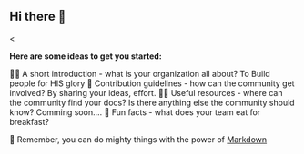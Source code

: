 ## Hi there 👋

<

**Here are some ideas to get you started:**

🙋‍♀️ A short introduction - what is your organization all about?
To Build people for HIS glory
🌈 Contribution guidelines - how can the community get involved?
By sharing your ideas, effort.
👩‍💻 Useful resources - where can the community find your docs? Is there anything else the community should know?
Comming soon....
🍿 Fun facts - what does your team eat for breakfast?

🧙 Remember, you can do mighty things with the power of [Markdown](https://docs.github.com/github/writing-on-github/getting-started-with-writing-and-formatting-on-github/basic-writing-and-formatting-syntax)

